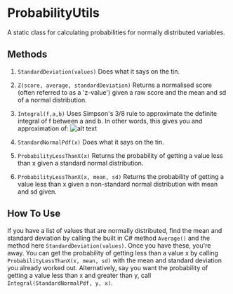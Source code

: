 ProbabilityUtils
================

A static class for calculating probabilities for normally distributed variables.

## Methods

1. `StandardDeviation(values)`
Does what it says on the tin.

2. `Z(score, average, standardDeviation)`
Returns a normalised score (often referred to as a 'z-value') given a raw score and the mean and sd of a normal distribution.

3. `Integral(f,a,b)`
Uses Simpson's 3/8 rule to approximate the definite integral of f between a and b. In other words, this gives you and approximation of:  ![alt text](http://upload.wikimedia.org/math/d/5/4/d54d833d0f27fcb72ae83e80d006f571.png "Definite integral betweem a and b")

4. `StandardNormalPdf(x)`
Does what it says on the tin.

5. `ProbabilityLessThanX(x)`
Returns the probability of getting a value less than x given a standard normal distribution.

5. `ProbabilityLessThanX(x, mean, sd)`
Returns the probability of getting a value less than x given a non-standard normal distribution with mean and sd given.

## How To Use

If you have a list of values that are normally distributed, find the mean and standard deviation by calling the built in C# method `Average()` and the method here `StandardDeviation(values)`. Once you have these, you're away. You can get the probability of getting less than a value x by calling `ProbabilityLessThanX(x, mean, sd)` with the mean and standard deviation you already worked out. Alternatively, say you want the probability of getting a value less than x and greater than y, call `Integral(StandardNormalPdf, y, x)`.
